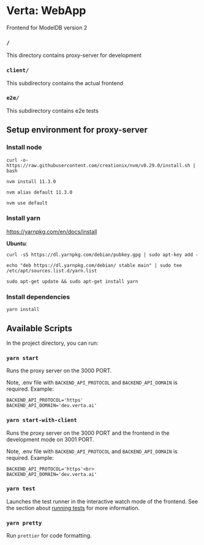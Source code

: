 # Verta: WebApp

Frontend for ModelDB version 2

### `/`
This directory contains proxy-server for development

### `client/`
This subdirectory contains the actual frontend

### `e2e/`
This subdirectory contains e2e tests

## Setup environment for proxy-server

### Install node

`curl -o- https://raw.githubusercontent.com/creationix/nvm/v0.29.0/install.sh | bash`

`nvm install 11.3.0`

`nvm alias default 11.3.0`

`nvm use default`

### Install yarn

https://yarnpkg.com/en/docs/install

**Ubuntu**:

`curl -sS https://dl.yarnpkg.com/debian/pubkey.gpg | sudo apt-key add -`

`echo "deb https://dl.yarnpkg.com/debian/ stable main" | sudo tee /etc/apt/sources.list.d/yarn.list`

`sudo apt-get update && sudo apt-get install yarn`

### Install dependencies

`yarn install`

## Available Scripts

In the project directory, you can run:

### `yarn start`

Runs the proxy server on the 3000 PORT.

Note, .env file with `BACKEND_API_PROTOCOL` and `BACKEND_API_DOMAIN` is required.
Example:
```
BACKEND_API_PROTOCOL='https'
BACKEND_API_DOMAIN='dev.verta.ai'
```

### `yarn start-with-client`

Runs the proxy server on the 3000 PORT and the frontend in the development mode on 3001 PORT.

Note, .env file with `BACKEND_API_PROTOCOL` and `BACKEND_API_DOMAIN` is required.
Example:
```
BACKEND_API_PROTOCOL='https'<br>
BACKEND_API_DOMAIN='dev.verta.ai'
```

### `yarn test`

Launches the test runner in the interactive watch mode of the frontend.
See the section about [running tests](https://facebook.github.io/create-react-app/docs/running-tests) for more information.

### `yarn pretty`

Run `prettier` for code formatting.
